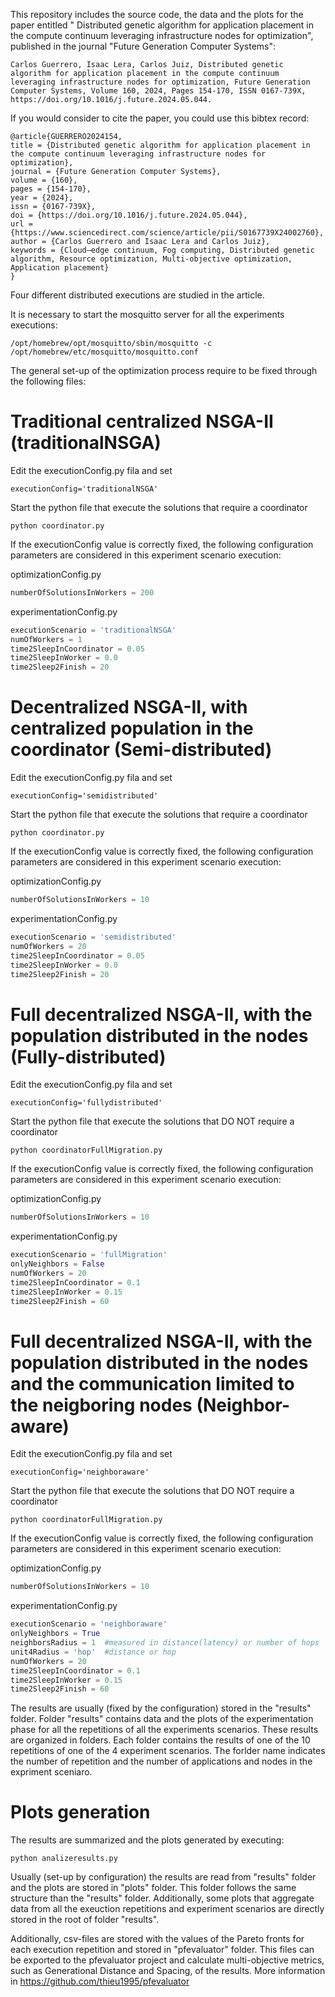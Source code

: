 This repository includes the source code, the data and the plots for the paper entitled " Distributed genetic algorithm for application placement in the compute continuum leveraging infrastructure nodes for optimization", published in the journal "Future Generation Computer Systems":

```
Carlos Guerrero, Isaac Lera, Carlos Juiz, Distributed genetic algorithm for application placement in the compute continuum leveraging infrastructure nodes for optimization, Future Generation Computer Systems, Volume 160, 2024, Pages 154-170, ISSN 0167-739X, https://doi.org/10.1016/j.future.2024.05.044.
```

If you would consider to cite the paper, you could use this bibtex record:

```
@article{GUERRERO2024154,
title = {Distributed genetic algorithm for application placement in the compute continuum leveraging infrastructure nodes for optimization},
journal = {Future Generation Computer Systems},
volume = {160},
pages = {154-170},
year = {2024},
issn = {0167-739X},
doi = {https://doi.org/10.1016/j.future.2024.05.044},
url = {https://www.sciencedirect.com/science/article/pii/S0167739X24002760},
author = {Carlos Guerrero and Isaac Lera and Carlos Juiz},
keywords = {Cloud–edge continuum, Fog computing, Distributed genetic algorithm, Resource optimization, Multi-objective optimization, Application placement}
}
```


Four different distributed executions are studied in the article.

It is necessary to start the mosquitto server for all the experiments executions:

```
/opt/homebrew/opt/mosquitto/sbin/mosquitto -c /opt/homebrew/etc/mosquitto/mosquitto.conf
```
The general set-up of the optimization process require to be fixed through the following files:




# Traditional centralized NSGA-II (traditionalNSGA)

Edit the executionConfig.py fila and set

```
executionConfig='traditionalNSGA'
```

Start the python file that execute the solutions that require a coordinator

```
python coordinator.py
```

If the executionConfig value is correctly fixed, the following configuration parameters are considered in this experiment scenario execution:

optimizationConfig.py
```python
numberOfSolutionsInWorkers = 200
```

experimentationConfig.py
```python
executionScenario = 'traditionalNSGA'
numOfWorkers = 1
time2SleepInCoordinator = 0.05
time2SleepInWorker = 0.0
time2Sleep2Finish = 20
```

# Decentralized NSGA-II, with centralized population in the coordinator (Semi-distributed)


Edit the executionConfig.py fila and set

```
executionConfig='semidistributed'
```

Start the python file that execute the solutions that require a coordinator


```
python coordinator.py
```


If the executionConfig value is correctly fixed, the following configuration parameters are considered in this experiment scenario execution:



optimizationConfig.py
```python
numberOfSolutionsInWorkers = 10
```

experimentationConfig.py
```python
executionScenario = 'semidistributed'
numOfWorkers = 20
time2SleepInCoordinator = 0.05
time2SleepInWorker = 0.0
time2Sleep2Finish = 20
```


# Full decentralized NSGA-II, with the population distributed in the nodes (Fully-distributed)



Edit the executionConfig.py fila and set

```
executionConfig='fullydistributed'
```

Start the python file that execute the solutions that DO NOT require a coordinator



```
python coordinatorFullMigration.py
```


If the executionConfig value is correctly fixed, the following configuration parameters are considered in this experiment scenario execution:

optimizationConfig.py
```python
numberOfSolutionsInWorkers = 10
```

experimentationConfig.py
```python
executionScenario = 'fullMigration'
onlyNeighbors = False
numOfWorkers = 20
time2SleepInCoordinator = 0.1
time2SleepInWorker = 0.15
time2Sleep2Finish = 60
```


# Full decentralized NSGA-II, with the population distributed in the nodes and the communication limited to the neigboring nodes (Neighbor-aware)



Edit the executionConfig.py fila and set

```
executionConfig='neighboraware'
```

Start the python file that execute the solutions that DO NOT require a coordinator


```
python coordinatorFullMigration.py
```


If the executionConfig value is correctly fixed, the following configuration parameters are considered in this experiment scenario execution:

optimizationConfig.py
```python
numberOfSolutionsInWorkers = 10
```

experimentationConfig.py
```python
executionScenario = 'neighboraware'
onlyNeighbors = True
neighborsRadius = 1  #measured in distance(latency) or number of hops
unit4Radius = 'hop'  #distance or hop
numOfWorkers = 20
time2SleepInCoordinator = 0.1
time2SleepInWorker = 0.15
time2Sleep2Finish = 60
```


The results are usually (fixed by the configuration) stored in the "results" folder. Folder "results" contains data and the plots of the experimentation phase for all the repetitions of all the experiments scenarios. These results are organized in folders. Each folder contains the results of one of the 10 repetitions of one of the 4 experiment scenarios. The forlder name indicates the number of repetition and the number of applications and nodes in the expriment sceniaro.


# Plots generation

The results are summarized and the plots generated by executing:

```
python analizeresults.py
```
Usually (set-up by configuration) the results are read from "results" folder and the plots are stored in "plots" folder.  This folder follows the same structure than the "results" folder. Additionally, some plots that aggregate data from all the exeuction repetitions and experiment scenarios are directly stored in the root of folder "results".

Additionally, csv-files are stored with the values of the Pareto fronts for each execution repetition and stored in "pfevaluator" folder. This files can be exported to the pfevaluator project and calculate multi-objective metrics, such as Generational Distance and Spacing, of the results. More information in https://github.com/thieu1995/pfevaluator


